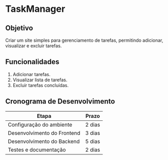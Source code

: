 # TaskManager
## Objetivo
Criar um site simples para gerenciamento de tarefas, permitindo adicionar, visualizar e excluir tarefas.

## Funcionalidades
1. Adicionar tarefas.
2. Visualizar lista de tarefas.
3. Excluir tarefas concluídas.

## Cronograma de Desenvolvimento
| Etapa                   | Prazo      |
|-------------------------|------------|
| Configuração do ambiente| 2 dias     |
| Desenvolvimento do Frontend | 3 dias |
| Desenvolvimento do Backend | 5 dias |
| Testes e documentação   | 2 dias     |
